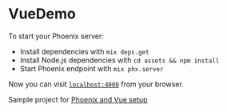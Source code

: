 # VueDemo

To start your Phoenix server:

  * Install dependencies with `mix deps.get`
  * Install Node.js dependencies with `cd assets && npm install`
  * Start Phoenix endpoint with `mix phx.server`

Now you can visit [`localhost:4000`](http://localhost:4000) from your browser.

Sample project for [Phoenix and Vue setup](https://bowlsofsalt.com/setting-up-phoenix-and-vue)
